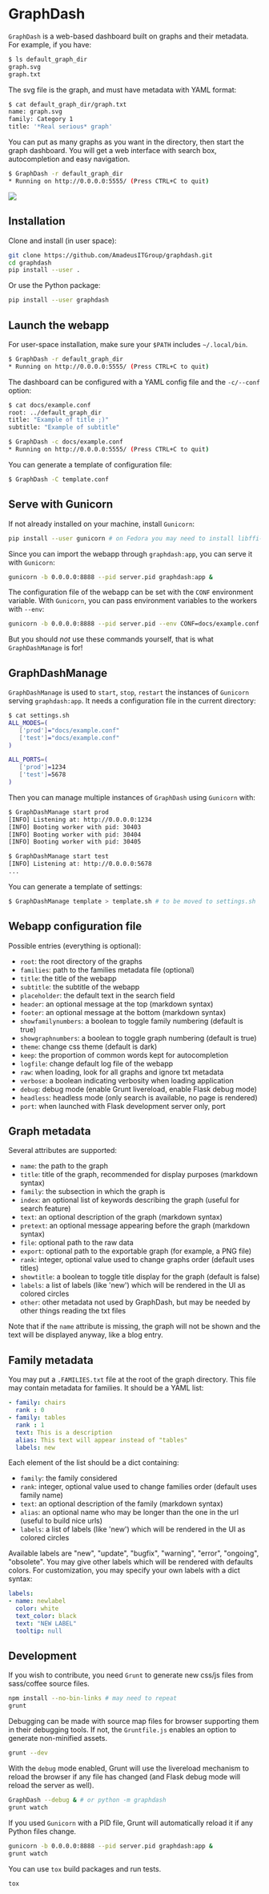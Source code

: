 GraphDash
=========

`GraphDash` is a web-based dashboard built on graphs and their metadata.
For example, if you have:

```bash
$ ls default_graph_dir
graph.svg
graph.txt
```

The svg file is the graph, and must have metadata with YAML format:

```bash
$ cat default_graph_dir/graph.txt
name: graph.svg
family: Category 1
title: '*Real serious* graph'
```

You can put as many graphs as you want in the directory, then start the
graph dashboard. You will get a web interface with search box,
autocompletion and easy navigation.

```bash
$ GraphDash -r default_graph_dir
* Running on http://0.0.0.0:5555/ (Press CTRL+C to quit)
```

![](docs/example.gif)

Installation
------------

Clone and install (in user space):

```bash
git clone https://github.com/AmadeusITGroup/graphdash.git
cd graphdash
pip install --user .
```

Or use the Python package:

```bash
pip install --user graphdash
```

Launch the webapp
-----------------

For user-space installation, make sure your `$PATH` includes `~/.local/bin`.

```bash
$ GraphDash -r default_graph_dir
* Running on http://0.0.0.0:5555/ (Press CTRL+C to quit)
```

The dashboard can be configured with a YAML config file and the `-c/--conf` option:

```bash
$ cat docs/example.conf
root: ../default_graph_dir
title: "Example of title ;)"
subtitle: "Example of subtitle"

$ GraphDash -c docs/example.conf
* Running on http://0.0.0.0:5555/ (Press CTRL+C to quit)
```

You can generate a template of configuration file:

```bash
$ GraphDash -C template.conf
```

Serve with Gunicorn
-------------------

If not already installed on your machine, install `Gunicorn`:

```bash
pip install --user gunicorn # on Fedora you may need to install libffi-devel before
```

Since you can import the webapp through `graphdash:app`, you can serve it with `Gunicorn`:

```bash
gunicorn -b 0.0.0.0:8888 --pid server.pid graphdash:app &
```

The configuration file of the webapp can be set with the `CONF` environment variable.
With `Gunicorn`, you can pass environment variables to the workers with `--env`:

```bash
gunicorn -b 0.0.0.0:8888 --pid server.pid --env CONF=docs/example.conf graphdash:app &
```

But you should *not* use these commands yourself, that is what `GraphDashManage` is for!

GraphDashManage
---------------

`GraphDashManage` is used to `start`, `stop`, `restart` the
instances of `Gunicorn` serving `graphdash:app`. It needs a
configuration file in the current directory:

```bash
$ cat settings.sh
ALL_MODES=(
   ['prod']="docs/example.conf"
   ['test']="docs/example.conf"
)

ALL_PORTS=(
   ['prod']=1234
   ['test']=5678
)
```

Then you can manage multiple instances of `GraphDash` using `Gunicorn` with:

```bash
$ GraphDashManage start prod
[INFO] Listening at: http://0.0.0.0:1234
[INFO] Booting worker with pid: 30403
[INFO] Booting worker with pid: 30404
[INFO] Booting worker with pid: 30405

$ GraphDashManage start test
[INFO] Listening at: http://0.0.0.0:5678
...
```

You can generate a template of settings:

```bash
$ GraphDashManage template > template.sh # to be moved to settings.sh
```

Webapp configuration file
-------------------------

Possible entries (everything is optional):

-   `root`: the root directory of the graphs
-   `families`: path to the families metadata file (optional)
-   `title`: the title of the webapp
-   `subtitle`: the subtitle of the webapp
-   `placeholder`: the default text in the search field
-   `header`: an optional message at the top (markdown syntax)
-   `footer`: an optional message at the bottom (markdown syntax)
-   `showfamilynumbers`: a boolean to toggle family numbering (default is true)
-   `showgraphnumbers`: a boolean to toggle graph numbering (default is true)
-   `theme`: change css theme (default is dark)
-   `keep`: the proportion of common words kept for autocompletion
-   `logfile`: change default log file of the webapp
-   `raw`: when loading, look for all graphs and ignore txt metadata
-   `verbose`: a boolean indicating verbosity when loading application
-   `debug`: debug mode (enable Grunt livereload, enable Flask debug mode)
-   `headless`: headless mode (only search is available, no page is rendered)
-   `port`: when launched with Flask development server only, port

Graph metadata
--------------

Several attributes are supported:

-   `name`: the path to the graph
-   `title`: title of the graph, recommended for display purposes (markdown syntax)
-   `family`: the subsection in which the graph is
-   `index`: an optional list of keywords describing the graph (useful for search feature)
-   `text`: an optional description of the graph (markdown syntax)
-   `pretext`: an optional message appearing before the graph (markdown syntax)
-   `file`: optional path to the raw data
-   `export`: optional path to the exportable graph (for example, a PNG file)
-   `rank`: integer, optional value used to change graphs order (default uses titles)
-   `showtitle`: a boolean to toggle title display for the graph (default is false)
-   `labels`: a list of labels (like 'new') which will be rendered in the UI as colored circles
-   `other`: other metadata not used by GraphDash, but may be needed by other things reading the txt files

Note that if the `name` attribute is missing, the graph will not be
shown and the text will be displayed anyway, like a blog entry.

Family metadata
---------------

You may put a `.FAMILIES.txt` file at the root of the graph directory.
This file may contain metadata for families. It should be a YAML list:

```yaml
- family: chairs
  rank : 0
- family: tables
  rank : 1
  text: This is a description
  alias: This text will appear instead of "tables"
  labels: new
```

Each element of the list should be a dict containing:

-   `family`: the family considered
-   `rank`: integer, optional value used to change families order (default
    uses family name)
-   `text`: an optional description of the family (markdown syntax)
-   `alias`: an optional name who may be longer than the one in the url
    (useful to build nice urls)
-   `labels`: a list of labels (like 'new') which will be rendered in the
    UI as colored circles

Available labels are "new", "update", "bugfix", "warning", "error",
"ongoing", "obsolete". You may give other labels which will be rendered
with defaults colors. For customization, you may specify your own labels
with a dict syntax:

```yaml
labels:
- name: newlabel
  color: white
  text_color: black
  text: "NEW LABEL"
  tooltip: null
```

Development
-----------

If you wish to contribute, you need `Grunt` to generate new css/js files
from sass/coffee source files.

```bash
npm install --no-bin-links # may need to repeat
grunt
```

Debugging can be made with source map files for browser supporting them
in their debugging tools. If not, the `Gruntfile.js` enables an option
to generate non-minified assets.

```bash
grunt --dev
```

With the `debug` mode enabled, Grunt will use the livereload mechanism
to reload the browser if any file has changed (and Flask debug mode will
reload the server as well).

```bash
GraphDash --debug & # or python -m graphdash
grunt watch
```

If you used `Gunicorn` with a PID file, Grunt will automatically reload it
if any Python files change.

```bash
gunicorn -b 0.0.0.0:8888 --pid server.pid graphdash:app &
grunt watch
```

You can use `tox` build packages and run tests.

```bash
tox
```
